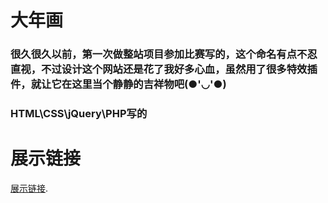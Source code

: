# 大年画
### 很久很久以前，第一次做整站项目参加比赛写的，这个命名有点不忍直视，不过设计这个网站还是花了我好多心血，虽然用了很多特效插件，就让它在这里当个静静的吉祥物吧(●'◡'●)
### HTML\CSS\jQuery\PHP写的

# 展示链接
[展示链接](http://dnh.lesvay.fun).
